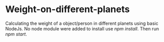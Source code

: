 # Weight-on-different-planets
Calculating the weight of a object/person in different planets using basic NodeJs.
No node module were added to install use *npm install*.
Then run *npm start*.
